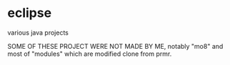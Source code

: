 # eclipse
various java projects

SOME OF THESE PROJECT WERE NOT MADE BY ME, notably "mo8" and most of "modules"  which are modified clone from prmr.

